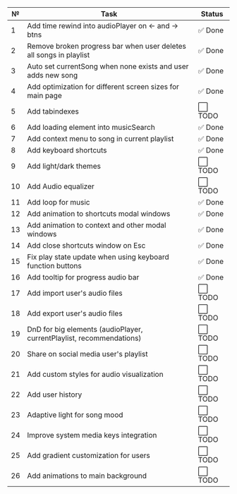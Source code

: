 | №   | Task                                                                 | Status  |
| --- | -------------------------------------------------------------------- | ------- |
| 1   | Add time rewind into audioPlayer on <- and -> btns                   | ✅ Done |
| 2   | Remove broken progress bar when user deletes all songs in playlist   | ✅ Done |
| 3   | Auto set currentSong when none exists and user adds new song         | ✅ Done |
| 4   | Add optimization for different screen sizes for main page            | ✅ Done |
| 5   | Add tabindexes                                                       | ⬜ TODO |
| 6   | Add loading element into musicSearch                                 | ✅ Done |
| 7   | Add context menu to song in current playlist                         | ✅ Done |
| 8   | Add keyboard shortcuts                                               | ✅ Done |
| 9   | Add light/dark themes                                                | ⬜ TODO |
| 10  | Add Audio equalizer                                                  | ⬜ TODO |
| 11  | Add loop for music                                                   | ✅ Done |
| 12  | Add animation to shortcuts modal windows                             | ✅ Done |
| 13  | Add animation to context and other modal windows                     | ✅ Done |
| 14  | Add close shortcuts window on Esc                                    | ✅ Done |
| 15  | Fix play state update when using keyboard function buttons           | ✅ Done |
| 16  | Add tooltip for progress audio bar                                   | ✅ Done |
| 17  | Add import user's audio files                                        | ⬜ TODO |
| 18  | Add export user's audio files                                        | ⬜ TODO |
| 19  | DnD for big elements (audioPlayer, currentPlaylist, recommendations) | ⬜ TODO |
| 20  | Share on social media user's playlist                                | ⬜ TODO |
| 21  | Add custom styles for audio visualization                            | ⬜ TODO |
| 22  | Add user history                                                     | ⬜ TODO |
| 23  | Adaptive light for song mood                                         | ⬜ TODO |
| 24  | Improve system media keys integration                                | ⬜ TODO |
| 25  | Add gradient customization for users                                 | ⬜ TODO |
| 26  | Add animations to main background                                    | ⬜ TODO |
